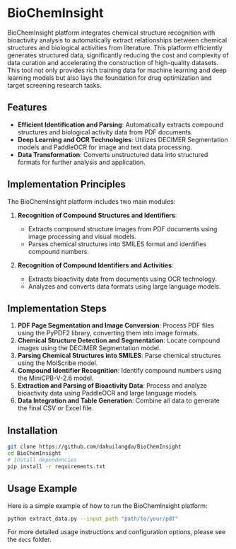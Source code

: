 # BioChemInsight

BioChemInsight platform integrates chemical structure recognition with bioactivity analysis to automatically extract relationships between chemical structures and biological activities from literature. This platform efficiently generates structured data, significantly reducing the cost and complexity of data curation and accelerating the construction of high-quality datasets. This tool not only provides rich training data for machine learning and deep learning models but also lays the foundation for drug optimization and target screening research tasks.

## Features

- **Efficient Identification and Parsing**: Automatically extracts compound structures and biological activity data from PDF documents.
- **Deep Learning and OCR Technologies**: Utilizes DECIMER Segmentation models and PaddleOCR for image and text data processing.
- **Data Transformation**: Converts unstructured data into structured formats for further analysis and application.

## Implementation Principles

The BioChemInsight platform includes two main modules:

1. **Recognition of Compound Structures and Identifiers**:
    - Extracts compound structure images from PDF documents using image processing and visual models.
    - Parses chemical structures into SMILES format and identifies compound numbers.

2. **Recognition of Compound Identifiers and Activities**:
    - Extracts bioactivity data from documents using OCR technology.
    - Analyzes and converts data formats using large language models.

## Implementation Steps

1. **PDF Page Segmentation and Image Conversion**: Process PDF files using the PyPDF2 library, converting them into image formats.
2. **Chemical Structure Detection and Segmentation**: Locate compound images using the DECIMER Segmentation model.
3. **Parsing Chemical Structures into SMILES**: Parse chemical structures using the MolScribe model.
4. **Compound Identifier Recognition**: Identify compound numbers using the MiniCPB-V-2.6 model.
5. **Extraction and Parsing of Bioactivity Data**: Process and analyze bioactivity data using PaddleOCR and large language models.
6. **Data Integration and Table Generation**: Combine all data to generate the final CSV or Excel file.

## Installation

```bash
git clone https://github.com/dahuilangda/BioChemInsight
cd BioChemInsight
# Install dependencies
pip install -r requirements.txt
```

## Usage Example

Here is a simple example of how to run the BioChemInsight platform:

```bash
python extract_data.py --input_path "path/to/your/pdf"
```

For more detailed usage instructions and configuration options, please see the `docs` folder.